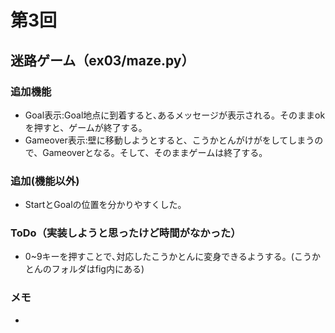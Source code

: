 # 第3回
## 迷路ゲーム（ex03/maze.py）
### 追加機能
- Goal表示:Goal地点に到着すると､あるメッセージが表示される。そのままokを押すと、ゲームが終了する。
- Gameover表示:壁に移動しようとすると、こうかとんがけがをしてしまうので、Gameoverとなる。そして、そのままゲームは終了する。

### 追加(機能以外)
- StartとGoalの位置を分かりやすくした。 

### ToDo（実装しようと思ったけど時間がなかった）
- 0~9キーを押すことで､対応したこうかとんに変身できるようする。(こうかとんのフォルダはfig内にある) 

### メモ
- 